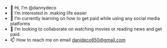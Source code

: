 - 👋 Hi, I’m @dannydeco
- 👀 I’m interested in .making life easier 
- 🌱 I’m currently learning on how to get paid while using any social media platforms 
- 💞️ I’m looking to collaborate on watching movies or reading news and get paid.
- 📫 How to reach me on email danideco650@gmail.com 

<!---
dannydeco/dannydeco is a ✨ special ✨ repository because its `README.md` (this file) appears on your GitHub profile.
You can click the Preview link to take a look at your changes.
--->
